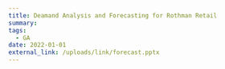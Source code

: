 ```yaml
---
title: Deamand Analysis and Forecasting for Rothman Retail
summary: 
tags:
  - GA
date: 2022-01-01
external_link: /uploads/link/forecast.pptx
---
```

